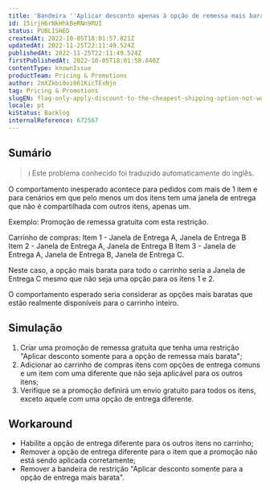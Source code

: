 ```yaml
---
title: 'Bandeira ''Aplicar desconto apenas à opção de remessa mais barata'' não funcionando como esperado'
id: 15irjH6rNkHhkBeRNn9RUI
status: PUBLISHED
createdAt: 2022-10-05T18:01:57.821Z
updatedAt: 2022-11-25T22:11:49.524Z
publishedAt: 2022-11-25T22:11:49.524Z
firstPublishedAt: 2022-10-05T18:01:58.840Z
contentType: knownIssue
productTeam: Pricing & Promotions
author: 2mXZkbi0oi061KicTExNjo
tag: Pricing & Promotions
slugEN: flag-only-apply-discount-to-the-cheapest-shipping-option-not-working-as-expected
locale: pt
kiStatus: Backlog
internalReference: 672567
---
```


## Sumário

>ℹ️ Este problema conhecido foi traduzido automaticamente do inglês.



O comportamento inesperado acontece para pedidos com mais de 1 item e para cenários em que pelo menos um dos itens tem uma janela de entrega que não é compartilhada com outros itens, apenas um.

Exemplo: Promoção de remessa gratuita com esta restrição.

Carrinho de compras:
Item 1 - Janela de Entrega A, Janela de Entrega B
Item 2 - Janela de Entrega A, Janela de Entrega B
Item 3 - Janela de Entrega A, Janela de Entrega B, Janela de Entrega C.

Neste caso, a opção mais barata para todo o carrinho seria a Janela de Entrega C mesmo que não seja uma opção para os itens 1 e 2.

O comportamento esperado seria considerar as opções mais baratas que estão realmente disponíveis para o carrinho inteiro.



## Simulação



1. Criar uma promoção de remessa gratuita que tenha uma restrição "Aplicar desconto somente para a opção de remessa mais barata";
2. Adicionar ao carrinho de compras itens com opções de entrega comuns e um item com uma diferente que não seja aplicável para os outros itens;
3. Verifique se a promoção definirá um envio gratuito para todos os itens, exceto aquele com uma opção de entrega diferente.



## Workaround



- Habilite a opção de entrega diferente para os outros itens no carrinho;
- Remover a opção de entrega diferente para o item que a promoção não está sendo aplicada corretamente;
- Remover a bandeira de restrição "Aplicar desconto somente para a opção de entrega mais barata".

